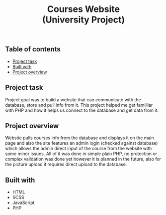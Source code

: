 <h1 align="center">
  Courses Website
  <br>
  (University Project)
</h1>
<br>


## Table of contents
- [Project task](#project-task)
- [Built with](#built-with)
- [Project overview](#project-overview)


## Project task
Project goal was to build a website that can communicate with the database, store and pull info from it. This project helped me get familliar with PHP and how it helps us connect to the database and get data from it.

## Project overview
Website pulls courses info from the database and displays it on the main page and also the site features an admin login (checked against database) which allows the admin direct input of the course from the website with some minor issues. All of it was done in simple plain PHP, no protection or complex validation was done yet however it is planned in the future, also for the picture upload it requires direct upload to the database.

## Built with
- HTML
- SCSS
- JavaScript
- PHP
